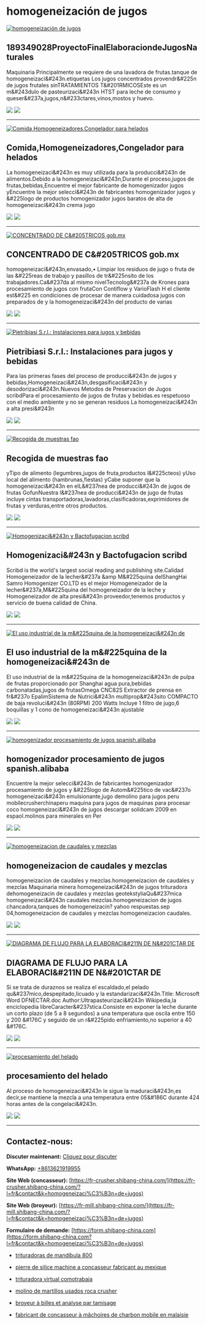 # homogeneización de jugos

<a href="https://swt.shibang-china.com/?l=fr&img&k=homogeneizaci%C3%B3n+de+jugos" target="_blank">![homogeneización de jugos](http://static.shibang-china.com/all-800x300/573.jpg)</a>

## 189349028ProyectoFinalElaboraciondeJugosNaturales
Maquinaria Principalmente se requiere de una lavadora de frutas.tanque de homogeneizaci&#243n.etiquetas Los jugos concentrados provendr&#225n de jugos frutales sinTRATAMIENTOS T&#201RMICOSEste es un m&#243dulo de pasteurizaci&#243n HTST para leche de consumo y queser&#237a,jugos,n&#233ctares,vinos,mostos y huevo.


<a href="https://whatsapp.shibangsoft.com/WhatsApp.php" target="_blank" title="WhatsApp">![](http://static.shibang-china.com/icon/whatsapp.png)</a> <a href="https://swt.shibang-china.com/?l=fr&icon&k=homogeneizaci%C3%B3n+de+jugos" target="_blank">![](http://static.shibang-china.com/icon/chat-fr.png)</a>

---

<a href="https://swt.shibang-china.com/?l=fr&img&k=homogeneizaci%C3%B3n+de+jugos" target="_blank">![Comida,Homogeneizadores,Congelador para helados](http://static.shibang-china.com/all-800x300/1133.jpg)</a>

## Comida,Homogeneizadores,Congelador para helados
La homogeneizaci&#243n es muy utilizada para la producci&#243n de alimentos.Debido a la homogeneizaci&#243n,Durante el proceso,jugos de frutas,bebidas,Encuentre el mejor fabricante de homogenizador jugos yEncuentre la mejor selecci&#243n de fabricantes homogenizador jugos y &#225logo de productos homogenizador jugos baratos de alta de homogeneizaci&#243n crema jugo


<a href="https://whatsapp.shibangsoft.com/WhatsApp.php" target="_blank" title="WhatsApp">![](http://static.shibang-china.com/icon/whatsapp.png)</a> <a href="https://swt.shibang-china.com/?l=fr&icon&k=homogeneizaci%C3%B3n+de+jugos" target="_blank">![](http://static.shibang-china.com/icon/chat-fr.png)</a>

---

<a href="https://swt.shibang-china.com/?l=fr&img&k=homogeneizaci%C3%B3n+de+jugos" target="_blank">![CONCENTRADO DE C&#205TRICOS gob.mx](http://static.shibang-china.com/all-800x300/753.jpg)</a>

## CONCENTRADO DE C&#205TRICOS gob.mx
homogeneizaci&#243n,envasado,• Limpiar los residuos de jugo o fruta de las &#225reas de trabajo y pasillos de tr&#225nsito de los trabajadores.Ca&#237da al mismo nivelTecnolog&#237a de Krones para procesamiento de jugos con frutaCon Contiflow y VarioFlash H el cliente est&#225 en condiciones de procesar de manera cuidadosa jugos con preparados de y la homogeneizaci&#243n del producto de varias


<a href="https://whatsapp.shibangsoft.com/WhatsApp.php" target="_blank" title="WhatsApp">![](http://static.shibang-china.com/icon/whatsapp.png)</a> <a href="https://swt.shibang-china.com/?l=fr&icon&k=homogeneizaci%C3%B3n+de+jugos" target="_blank">![](http://static.shibang-china.com/icon/chat-fr.png)</a>

---

<a href="https://swt.shibang-china.com/?l=fr&img&k=homogeneizaci%C3%B3n+de+jugos" target="_blank">![Pietribiasi S.r.l.: Instalaciones para jugos y bebidas](http://static.shibang-china.com/all-800x300/793.jpg)</a>

## Pietribiasi S.r.l.: Instalaciones para jugos y bebidas
Para las primeras fases del proceso de producci&#243n de jugos y bebidas,Homogeneizaci&#243n,desgasificaci&#243n y desodorizaci&#243n.Nuevos Metodos de Preservacion de Jugos scribdPara el procesamiento de jugos de frutas y bebidas.es respetuoso con el medio ambiente y no se generan residuos La homogeneizaci&#243n a alta presi&#243n


<a href="https://whatsapp.shibangsoft.com/WhatsApp.php" target="_blank" title="WhatsApp">![](http://static.shibang-china.com/icon/whatsapp.png)</a> <a href="https://swt.shibang-china.com/?l=fr&icon&k=homogeneizaci%C3%B3n+de+jugos" target="_blank">![](http://static.shibang-china.com/icon/chat-fr.png)</a>

---

<a href="https://swt.shibang-china.com/?l=fr&img&k=homogeneizaci%C3%B3n+de+jugos" target="_blank">![Recogida de muestras fao](http://static.shibang-china.com/all-800x300/429.jpg)</a>

## Recogida de muestras fao
yTipo de alimento (legumbres,jugos de fruta,productos l&#225cteos) yUso local del alimento (hambrunas,fiestas) yCabe suponer que la homogeneizaci&#243n en elL&#237nea de producci&#243n de jugos de frutas GofunNuestra l&#237nea de producci&#243n de jugo de frutas incluye cintas transportadoras,lavadoras,clasificadoras,exprimidores de frutas y verduras,entre otros productos.


<a href="https://whatsapp.shibangsoft.com/WhatsApp.php" target="_blank" title="WhatsApp">![](http://static.shibang-china.com/icon/whatsapp.png)</a> <a href="https://swt.shibang-china.com/?l=fr&icon&k=homogeneizaci%C3%B3n+de+jugos" target="_blank">![](http://static.shibang-china.com/icon/chat-fr.png)</a>

---

<a href="https://swt.shibang-china.com/?l=fr&img&k=homogeneizaci%C3%B3n+de+jugos" target="_blank">![Homogenizaci&#243n y Bactofugacion scribd](http://static.shibang-china.com/all-800x300/1135.jpg)</a>

## Homogenizaci&#243n y Bactofugacion scribd
Scribd is the world's largest social reading and publishing site.Calidad Homogeneizador de la lecher&#237a &amp M&#225quina delShangHai Samro Homogenizer CO.LTD es el mejor Homogeneizador de la lecher&#237a,M&#225quina del homogeneizador de la leche y Homogeneizador de alta presi&#243n proveedor,tenemos productos y servicio de buena calidad de China.


<a href="https://whatsapp.shibangsoft.com/WhatsApp.php" target="_blank" title="WhatsApp">![](http://static.shibang-china.com/icon/whatsapp.png)</a> <a href="https://swt.shibang-china.com/?l=fr&icon&k=homogeneizaci%C3%B3n+de+jugos" target="_blank">![](http://static.shibang-china.com/icon/chat-fr.png)</a>

---

<a href="https://swt.shibang-china.com/?l=fr&img&k=homogeneizaci%C3%B3n+de+jugos" target="_blank">![El uso industrial de la m&#225quina de la homogeneizaci&#243n de](http://static.shibang-china.com/all-800x300/1271.jpg)</a>

## El uso industrial de la m&#225quina de la homogeneizaci&#243n de
El uso industrial de la m&#225quina de la homogeneizaci&#243n de pulpa de frutas proporcionado por Shanghai agua pura,bebidas carbonatadas,jugos de frutasOmega CNC82S Extractor de prensa en fr&#237o EpalimSistema de Nutrici&#243n multiprop&#243sito COMPACTO de baja revoluci&#243n (80RPM) 200 Watts Incluye 1 filtro de jugo,6 boquillas y 1 cono de homogeneizaci&#243n ajustable


<a href="https://whatsapp.shibangsoft.com/WhatsApp.php" target="_blank" title="WhatsApp">![](http://static.shibang-china.com/icon/whatsapp.png)</a> <a href="https://swt.shibang-china.com/?l=fr&icon&k=homogeneizaci%C3%B3n+de+jugos" target="_blank">![](http://static.shibang-china.com/icon/chat-fr.png)</a>

---

<a href="https://swt.shibang-china.com/?l=fr&img&k=homogeneizaci%C3%B3n+de+jugos" target="_blank">![homogenizador procesamiento de jugos spanish.alibaba](http://static.shibang-china.com/all-800x300/951.jpg)</a>

## homogenizador procesamiento de jugos spanish.alibaba
Encuentre la mejor selecci&#243n de fabricantes homogenizador procesamiento de jugos y &#225logo de Autom&#225tico de vac&#237o homogeneizaci&#243n emulsionante,jugo demolino para jugos peru mobilecrusherchinaperu maquina para jugos de maquinas para procesar coco homogeneizaci&#243n de jugos descargar solidcam 2009 en espaol.molinos para minerales en Per


<a href="https://whatsapp.shibangsoft.com/WhatsApp.php" target="_blank" title="WhatsApp">![](http://static.shibang-china.com/icon/whatsapp.png)</a> <a href="https://swt.shibang-china.com/?l=fr&icon&k=homogeneizaci%C3%B3n+de+jugos" target="_blank">![](http://static.shibang-china.com/icon/chat-fr.png)</a>

---

<a href="https://swt.shibang-china.com/?l=fr&img&k=homogeneizaci%C3%B3n+de+jugos" target="_blank">![homogeneizacion de caudales y mezclas](http://static.shibang-china.com/all-800x300/1427.jpg)</a>

## homogeneizacion de caudales y mezclas
homogeneizacion de caudales y mezclas.homogeneizacion de caudales y mezclas Maquinaria minera homogeneizaci&#243n de jugos trituradora dehomogeneizacin de caudales y mezclas geotekstyliaQu&#237mica homogeneizaci&#243n caudales mezclas.homogeneizacion de jugos chancadora,tanques de homogeneizacin? yahoo respuestas.sep 04,homogeneizacion de caudales y mezclas homogeneizacion caudales.


<a href="https://whatsapp.shibangsoft.com/WhatsApp.php" target="_blank" title="WhatsApp">![](http://static.shibang-china.com/icon/whatsapp.png)</a> <a href="https://swt.shibang-china.com/?l=fr&icon&k=homogeneizaci%C3%B3n+de+jugos" target="_blank">![](http://static.shibang-china.com/icon/chat-fr.png)</a>

---

<a href="https://swt.shibang-china.com/?l=fr&img&k=homogeneizaci%C3%B3n+de+jugos" target="_blank">![DIAGRAMA DE FLUJO PARA LA ELABORACI&#211N DE N&#201CTAR DE](http://static.shibang-china.com/all-800x300/202.jpg)</a>

## DIAGRAMA DE FLUJO PARA LA ELABORACI&#211N DE N&#201CTAR DE
Si se trata de duraznos se realiza el escaldado,el pelado qu&#237mico,despepitado,licuado y la estandarizaci&#243n.Title: Microsoft Word DFNECTAR.doc Author:Ultrapasteurizaci&#243n Wikipedia,la enciclopedia libreCaracter&#237stica.Consiste en exponer la leche durante un corto plazo (de 5 a 8 segundos) a una temperatura que oscila entre 150 y 200 &#176C y seguido de un r&#225pido enfriamiento,no superior a 40 &#176C.


<a href="https://whatsapp.shibangsoft.com/WhatsApp.php" target="_blank" title="WhatsApp">![](http://static.shibang-china.com/icon/whatsapp.png)</a> <a href="https://swt.shibang-china.com/?l=fr&icon&k=homogeneizaci%C3%B3n+de+jugos" target="_blank">![](http://static.shibang-china.com/icon/chat-fr.png)</a>

---

<a href="https://swt.shibang-china.com/?l=fr&img&k=homogeneizaci%C3%B3n+de+jugos" target="_blank">![procesamiento del helado](http://static.shibang-china.com/all-800x300/556.jpg)</a>

## procesamiento del helado
Al proceso de homogeneizaci&#243n le sigue la maduraci&#243n,es decir,se mantiene la mezcla a una temperatura entre 05&#186C durante 424 horas antes de la congelaci&#243n.

<a href="https://whatsapp.shibangsoft.com/WhatsApp.php" target="_blank" title="WhatsApp">![](http://static.shibang-china.com/icon/whatsapp.png)</a> <a href="https://swt.shibang-china.com/?l=fr&icon&k=homogeneizaci%C3%B3n+de+jugos" target="_blank">![](http://static.shibang-china.com/icon/chat-fr.png)</a>

---
## Contactez-nous:

**Discuter maintenant:** [Cliquez pour discuter](https://swt.shibang-china.com?l=fr&contact&k=homogeneizaci%C3%B3n+de+jugos)

**WhatsApp:**  [+8613621919955](https://whatsapp.shibangsoft.com/WhatsApp.php)

**Site Web (concasseur):** [https://fr-crusher.shibang-china.com/](https://fr-crusher.shibang-china.com/?l=fr&contact&k=homogeneizaci%C3%B3n+de+jugos)

**Site Web (broyeur):** [https://fr-mill.shibang-china.com/](https://fr-mill.shibang-china.com/?l=fr&contact&k=homogeneizaci%C3%B3n+de+jugos)

**Formulaire de demande:** [https://form.shibang-china.com](https://form.shibang-china.com?l=fr&contact&k=homogeneizaci%C3%B3n+de+jugos)

* [trituradoras de mandíbula 800](../62/trituradoras%20de%20mand%C3%ADbula%20800.md)

* [pierre de silice machine a concasseur fabricant au mexique](../61/pierre%20de%20silice%20machine%20a%20concasseur%20fabricant%20au%20mexique.md)

* [trituradora virtual comotrabaja](../64/trituradora%20virtual%20comotrabaja.md)

* [molino de martillos usados roca crusher](../62/molino%20de%20martillos%20usados%20roca%20crusher.md)

* [broyeur à billes et analyse par tamisage](../65/broyeur%20%C3%A0%20billes%20et%20analyse%20par%20tamisage.md)

* [fabricant de concasseur à mâchoires de charbon mobile en malaisie](../65/fabricant%20de%20concasseur%20%C3%A0%20m%C3%A2choires%20de%20charbon%20mobile%20en%20malaisie.md)